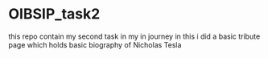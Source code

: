 # OIBSIP_task2
this repo contain my second task in my in journey in this  i did a basic tribute page which holds basic  biography of Nicholas Tesla 

